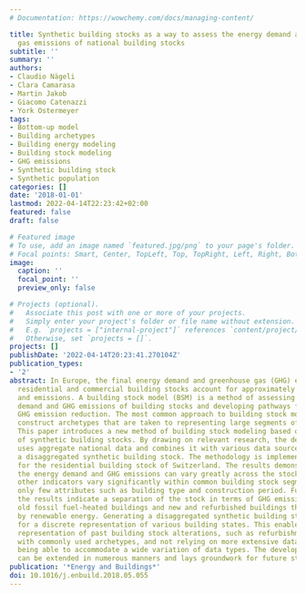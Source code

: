 ```yaml
---
# Documentation: https://wowchemy.com/docs/managing-content/

title: Synthetic building stocks as a way to assess the energy demand and greenhouse
  gas emissions of national building stocks
subtitle: ''
summary: ''
authors:
- Claudio Nägeli
- Clara Camarasa
- Martin Jakob
- Giacomo Catenazzi
- York Ostermeyer
tags:
- Bottom-up model
- Building archetypes
- Building energy modeling
- Building stock modeling
- GHG emissions
- Synthetic building stock
- Synthetic population
categories: []
date: '2018-01-01'
lastmod: 2022-04-14T22:23:42+02:00
featured: false
draft: false

# Featured image
# To use, add an image named `featured.jpg/png` to your page's folder.
# Focal points: Smart, Center, TopLeft, Top, TopRight, Left, Right, BottomLeft, Bottom, BottomRight.
image:
  caption: ''
  focal_point: ''
  preview_only: false

# Projects (optional).
#   Associate this post with one or more of your projects.
#   Simply enter your project's folder or file name without extension.
#   E.g. `projects = ["internal-project"]` references `content/project/deep-learning/index.md`.
#   Otherwise, set `projects = []`.
projects: []
publishDate: '2022-04-14T20:23:41.270104Z'
publication_types:
- '2'
abstract: In Europe, the final energy demand and greenhouse gas (GHG) emissions of
  residential and commercial building stocks account for approximately 40% of energy
  and emissions. A building stock model (BSM) is a method of assessing the energy
  demand and GHG emissions of building stocks and developing pathways for energy and
  GHG emission reduction. The most common approach to building stock modeling is to
  construct archetypes that are taken to representing large segments of the stock.
  This paper introduces a new method of building stock modeling based on the generation
  of synthetic building stocks. By drawing on relevant research, the developed methodology
  uses aggregate national data and combines it with various data sources to generate
  a disaggregated synthetic building stock. The methodology is implemented and validated
  for the residential building stock of Switzerland. The results demonstrate that
  the energy demand and GHG emissions can vary greatly across the stock. These and
  other indicators vary significantly within common building stock segments that consider
  only few attributes such as building type and construction period. Furthermore,
  the results indicate a separation of the stock in terms of GHG emissions between
  old fossil fuel-heated buildings and new and refurbished buildings that are heated
  by renewable energy. Generating a disaggregated synthetic building stock allows
  for a discrete representation of various building states. This enables a more realistic
  representation of past building stock alterations, such as refurbishment, compared
  with commonly used archetypes, and not relying on more extensive data sources and
  being able to accommodate a wide variation of data types. The developed methodology
  can be extended in numerous manners and lays groundwork for future studies.
publication: '*Energy and Buildings*'
doi: 10.1016/j.enbuild.2018.05.055
---
```

